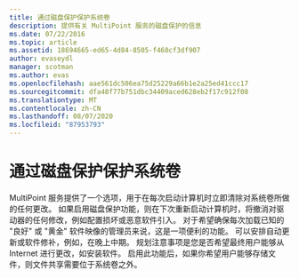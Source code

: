 ```yaml
---
title: 通过磁盘保护保护系统卷
description: 提供有关 MultiPoint 服务的磁盘保护的信息
ms.date: 07/22/2016
ms.topic: article
ms.assetid: 18694665-ed65-4d84-8505-f460cf3df907
author: evaseydl
manager: scotman
ms.author: evas
ms.openlocfilehash: aae561dc506ea75d25229a66b1e2a25ed41ccc17
ms.sourcegitcommit: dfa48f77b751dbc34409aced628eb2f17c912f08
ms.translationtype: MT
ms.contentlocale: zh-CN
ms.lasthandoff: 08/07/2020
ms.locfileid: "87953793"
---
```

# <a name="protecting-the-system-volume-with-disk-protection"></a>通过磁盘保护保护系统卷
MultiPoint 服务提供了一个选项，用于在每次启动计算机时立即清除对系统卷所做的任何更改。 如果启用磁盘保护功能，则在下次重新启动计算机时，将撤消对驱动器的任何修改，例如配置损坏或恶意软件引入。 对于希望确保每次加载已知的 "良好" 或 "黄金" 软件映像的管理员来说，这是一项便利的功能。 可以安排自动更新或软件修补，例如，在晚上中期。 规划注意事项是您是否希望最终用户能够从 Internet 进行更改，如安装软件。 启用此功能后，如果你希望用户能够存储文件，则文件共享需要位于系统卷之外。

